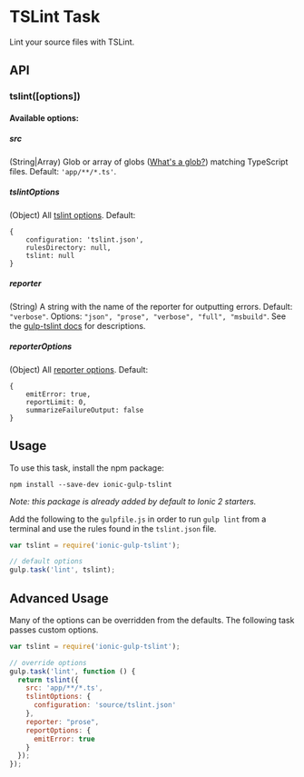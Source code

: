 # TSLint Task
Lint your source files with TSLint.

## API

### tslint([options])

#### Available options:

##### **src**
(String|Array) Glob or array of globs ([What's a glob?](https://github.com/isaacs/node-glob#glob-primer)) matching TypeScript files. Default: `'app/**/*.ts'`.

##### **tslintOptions**
(Object) All [tslint options](https://github.com/panuhorsmalahti/gulp-tslint#all-default-tslint-options). Default:

```
{
    configuration: 'tslint.json',
    rulesDirectory: null,
    tslint: null
}
```

##### **reporter**
(String) A string with the name of the reporter for outputting errors. Default: `"verbose"`. Options: `"json", "prose", "verbose", "full", "msbuild"`. See the [gulp-tslint docs](https://github.com/panuhorsmalahti/gulp-tslint) for descriptions.

##### **reporterOptions**
(Object) All [reporter options](https://github.com/panuhorsmalahti/gulp-tslint#all-default-report-options). Default:

```
{
    emitError: true,
    reportLimit: 0,
    summarizeFailureOutput: false
}
```

## Usage

To use this task, install the npm package:

```
npm install --save-dev ionic-gulp-tslint
```

_Note: this package is already added by default to Ionic 2 starters._

Add the following to the `gulpfile.js` in order to run `gulp lint` from a terminal and use the rules found in the `tslint.json` file.

```javascript
var tslint = require('ionic-gulp-tslint');

// default options
gulp.task('lint', tslint);
```

## Advanced Usage

Many of the options can be overridden from the defaults. The following task passes custom options.

```javascript
var tslint = require('ionic-gulp-tslint');

// override options
gulp.task('lint', function () {
  return tslint({
    src: 'app/**/*.ts',
    tslintOptions: {
      configuration: 'source/tslint.json'
    },
    reporter: "prose",
    reportOptions: {
      emitError: true
    }
  });
});
```
